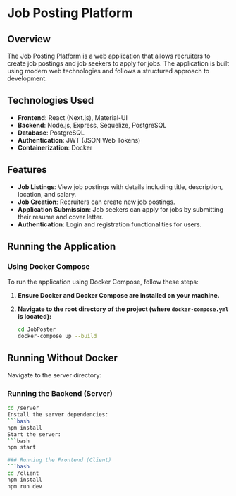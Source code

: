 # Job Posting Platform

## Overview

The Job Posting Platform is a web application that allows recruiters to create job postings and job seekers to apply for jobs. The application is built using modern web technologies and follows a structured approach to development.

## Technologies Used

- **Frontend**: React (Next.js), Material-UI
- **Backend**: Node.js, Express, Sequelize, PostgreSQL
- **Database**: PostgreSQL
- **Authentication**: JWT (JSON Web Tokens)
- **Containerization**: Docker

## Features

- **Job Listings**: View job postings with details including title, description, location, and salary.
- **Job Creation**: Recruiters can create new job postings.
- **Application Submission**: Job seekers can apply for jobs by submitting their resume and cover letter.
- **Authentication**: Login and registration functionalities for users.

## Running the Application

### Using Docker Compose

To run the application using Docker Compose, follow these steps:

1. **Ensure Docker and Docker Compose are installed on your machine.**

2. **Navigate to the root directory of the project (where `docker-compose.yml` is located):**

   ```bash
   cd JobPoster
   docker-compose up --build
## Running Without Docker
Navigate to the server directory:
### Running the Backend (Server)
   ```bash
   cd /server
Install the server dependencies:
   ```bash
   npm install
Start the server:
   ```bash
   npm start

### Running the Frontend (Client)
   ```bash
   cd /client
   npm install
   npm run dev
